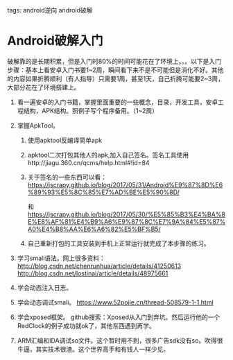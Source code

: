 tags: android逆向
    android破解

# Android破解入门

破解靠的是长期积累，但是入门时80%的时间可能花在了环境上。。。以下是入门步骤：基本上看安卓入门书要1~2周，瞬间看下来不是不可能但是消化不好。其他的内容如果折腾顺利（有人指导）只需要1周，甚至1天，自己折腾可能要2~3周，大部分花在了环境搭建上。

1. 看一遍安卓的入门书籍，掌握里面重要的一些概念，目录，开发工具，安卓工程结构，APK结构。照例子写个程序备用。（1~2周）

2. 掌握ApkTool。

   1. 使用apktool反编译简单apk

   2. apktool二次打包其他人的apk,加入自己签名。签名工具使用http://jiagu.360.cn/qcms/help.html#!id=84 

   3. 关于签名的一些东西可以看：https://jscrapy.github.io/blog/2017/05/31/Android%E9%87%8D%E6%89%93%E5%8C%85%E7%AD%BE%E5%90%8D/

         和  https://jscrapy.github.io/blog/2017/05/30/%E5%85%B3%E4%BA%8E%E8%AF%81%E4%B9%A6%E9%87%8C%E7%9A%84%E5%87%A0%E4%B8%AA%E6%A6%82%E5%BF%B5/

   4. 自己重新打包的工具安装到手机上正常运行就完成了本步骤的练习。

3. 学习smali语法。网上很多资料：http://blog.csdn.net/chenrunhua/article/details/41250613   http://blog.csdn.net/lostinai/article/details/48975661  

4. 学会动态注入日志。

5. 学会动态调试smali。 https://www.52pojie.cn/thread-508579-1-1.html  

6. 学会xposed框架。 github搜索：Xposed从入门到弃坑。然后运行他的一个RedClock的例子成功就ok了，其他东西遇到再学。

7. ARM汇编和IDA调试so文件。这个暂时用不到，很多广告sdk没有so。吹得很牛逼，其实技术很渣。这个世界高手和有钱人一样少见。



